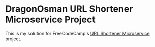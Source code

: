 # DragonOsman URL Shortener Microservice Project 

This is my solution for FreeCodeCamp's [URL Shortener Microservice](https://www.freecodecamp.org/learn/apis-and-microservices/apis-and-microservices-projects/url-shortener-microservice) project. 
